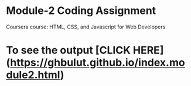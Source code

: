 # Module-2 Coding Assignment

Coursera course: HTML, CSS, and Javascript for Web Developers

# To see the output [CLICK HERE] (https://ghbulut.github.io/index.module2.html)
